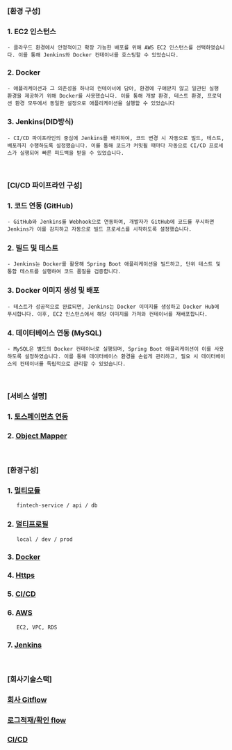 ### [환경 구성]
### 1. EC2 인스턴스
    - 클라우드 환경에서 안정적이고 확장 가능한 배포를 위해 AWS EC2 인스턴스를 선택하였습니다. 이를 통해 Jenkins와 Docker 컨테이너를 호스팅할 수 있었습니다.
### 2. Docker
    - 애플리케이션과 그 의존성을 하나의 컨테이너에 담아, 환경에 구애받지 않고 일관된 실행 환경을 제공하기 위해 Docker를 사용했습니다. 이를 통해 개발 환경, 테스트 환경, 프로덕션 환경 모두에서 동일한 설정으로 애플리케이션을 실행할 수 있었습니다
### 3. Jenkins(DID방식)
    - CI/CD 파이프라인의 중심에 Jenkins를 배치하여, 코드 변경 시 자동으로 빌드, 테스트, 배포까지 수행하도록 설정했습니다. 이를 통해 코드가 커밋될 때마다 자동으로 CI/CD 프로세스가 실행되어 빠른 피드백을 받을 수 있었습니다.  
<br>

### [CI/CD 파이프라인 구성]
### 1. 코드 연동 (GitHub)
    - GitHub와 Jenkins를 Webhook으로 연동하여, 개발자가 GitHub에 코드를 푸시하면 Jenkins가 이를 감지하고 자동으로 빌드 프로세스를 시작하도록 설정했습니다.
### 2. 빌드 및 테스트
    - Jenkins는 Docker를 활용해 Spring Boot 애플리케이션을 빌드하고, 단위 테스트 및 통합 테스트를 실행하여 코드 품질을 검증합니다.
### 3. Docker 이미지 생성 및 배포
    - 테스트가 성공적으로 완료되면, Jenkins는 Docker 이미지를 생성하고 Docker Hub에 푸시합니다. 이후, EC2 인스턴스에서 해당 이미지를 가져와 컨테이너를 재배포합니다.
### 4. 데이터베이스 연동 (MySQL)
    - MySQL은 별도의 Docker 컨테이너로 실행되며, Spring Boot 애플리케이션이 이를 사용하도록 설정하였습니다. 이를 통해 데이터베이스 환경을 손쉽게 관리하고, 필요 시 데이터베이스의 컨테이너를 독립적으로 관리할 수 있었습니다.
<br>

### [서비스 설명]
### 1. [토스페이먼츠 연동](https://github.com/kps990515/fintech-service/blob/master/description/Project%20Setting/6.%20Service/1.%20TossPayment/README.md)
### 2. [Object Mapper](https://github.com/kps990515/fintech-service/blob/master/description/Project%20Setting/6.%20Service/README.md)
<br>

### [환경구성]

### 1. [멀티모듈](https://github.com/kps990515/fintech-service/blob/master/description/Project%20Setting/1.%20MultiModule/README.md)
       fintech-service / api / db

### 2. [멀티프로필](https://github.com/kps990515/fintech-service/blob/master/description/Project%20Setting/2.%20MultiProfile/README.md)
       local / dev / prod

### 3. [Docker](https://github.com/kps990515/fintech-service/blob/master/description/Project%20Setting/3.%20Docker/README.md)

### 4. [Https](https://github.com/kps990515/fintech-service/blob/master/description/Project%20Setting/4.%20Https/README.md)

### 5. [CI/CD](https://github.com/kps990515/fintech-service/blob/master/description/Project%20Setting/5.%20CICD/README.md)

### 6. [AWS](https://github.com/kps990515/fintech-service/blob/master/description/Project%20Setting/7.%20AWS/README.md)
       EC2, VPC, RDS 

### 7. [Jenkins](https://github.com/kps990515/fintech-service/blob/master/description/Project%20Setting/README.md)

<br>

### [회사기술스택]

### [회사 Gitflow](https://github.com/kps990515/fintech-service/blob/master/description/etc/Company%20GitFlow/README.md)
### [로그적재/확인 flow](https://github.com/kps990515/fintech-service/tree/master/description/etc/Company%20LogFlow)
### [CI/CD](https://github.com/kps990515/fintech-service/blob/master/description/etc/Company%20CICD/README.md)